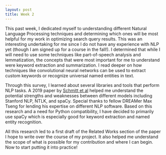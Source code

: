 ```yaml
---
layout: post
title: Week 2
---
```


This past week, I dedicated myself to understanding different Natural Language Processing techniques and determining which ones will be most helpful for my work in optimizing search query results. This was an interesting undertaking for me since I do not have any experience with NLP yet (though I am signed up for a course in the fall!). I determined that while I will need to use some techniques like part-of-speech analysis and lemmatization, the concepts that were most important for me to understand were keyword extraction and summarization. I read deeper on how techniques like convolutional neural networks can be used to extract custom keywords or recognize universal named entities in text.

Through this survey, I learned about several libraries and tools that perform NLP tasks. A 2019 paper by <a href="https://ieeexplore.ieee.org/document/8931850" target="_blank" rel="noopener noreferrer">Schmitt et al</a> helped me understand the potential strengths and weaknesses between different models including Stanford NLP, NTLK, and spaCy. Special thanks to fellow DREAMer Max Tseng for lending his expertise on different NLP software. Based on this research and a need for Python compatibility, I have decided to primarily use spaCy which is especially good for keyword extraction and named entity recognition.

All this research led to a first draft of the Related Works section of the paper I hope to write over the course of my project. It also helped me understand the scope of what is possible for my contribution and where I can begin. Now to start putting it into practice!

